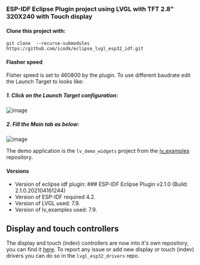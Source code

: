 ### ESP-IDF Eclipse Plugin project using LVGL with TFT 2.8" 320X240 with Touch display

#### Clone this project with:
`git clone  --recurse-submodules    https://github.com/icodk/eclipse_lvgl_esp32_idf.git`

#### Flasher speed
Flsher speed is set to 460800 by the plugin.
To use  different baudrate edit the Launch Target to looks like:

##### 1. Click on the Launch Target configuration:

![image](https://user-images.githubusercontent.com/15612908/120640366-b233ff00-c472-11eb-9784-c155048cf8db.png)
##### 2. Fill the Main tab as below:
![image](https://user-images.githubusercontent.com/15612908/120640853-3edebd00-c473-11eb-9d38-b24ba4ad3e72.png)

The demo application is the `lv_demo_widgets` project from the [lv_examples](https://github.com/lvgl/lv_examples) repository.
#### Versions
- Version of eclipse idf plugin: ### ESP-IDF Eclipse Plugin v2.1.0 (Build: 2.1.0.202104161244)
- Version of ESP-IDF required 4.2.
- Version of LVGL used: 7.9.
- Version of lv_examples used: 7.9.


## Display and touch controllers

The display and touch (indev) controllers are now into it's own repository, you can find it [here](https://github.com/lvgl/lvgl_esp32_drivers).
To report any issue or add new display or touch (indev) drivers you can do so in the `lvgl_esp32_drivers` repo.

